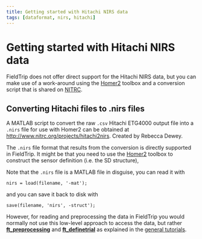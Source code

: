 ```yaml
---
title: Getting started with Hitachi NIRS data
tags: [dataformat, nirs, hitachi]
---
```


# Getting started with Hitachi NIRS data

FieldTrip does not offer direct support for the Hitachi NIRS data, but you can make use of a work-around using the [Homer2](https://www.nitrc.org/projects/homer2) toolbox and a conversion script that is shared on [NITRC](https://www.nitrc.org).

## Converting Hitachi files to .nirs files

A MATLAB script to convert the raw `.csv` Hitachi ETG4000 output file into a `.nirs` file for use with Homer2 can be obtained at <http://www.nitrc.org/projects/hitachi2nirs>. Created by Rebecca Dewey.

The `.nirs` file format that results from the conversion is directly supported in FieldTrip. It might be that you need to use the [Homer2](https://www.nitrc.org/projects/homer2) toolbox to construct the sensor definition (i.e. the SD structure),

Note that the `.nirs` file is a MATLAB file in disguise, you can read it with

    nirs = load(filename, '-mat');
    
and you can save it back to disk with
    
    save(filename, 'nirs', -struct');

However, for reading and preprocessing the data in FieldTrip you would normally not use this low-level approach to access the data, but rather **[ft_preprocessing](/reference/ft_preprocessing)** and **[ft_definetrial](/reference/ft_definetrial)** as explained in the [general tutorials](/tutorial).
